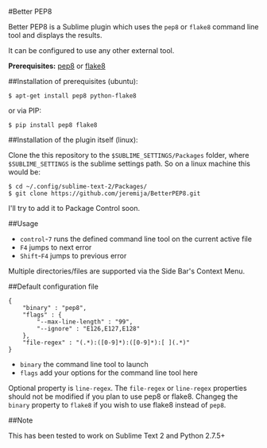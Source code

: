 #Better PEP8

Better PEP8 is a Sublime plugin which uses the `pep8` or `flake8` command line tool and displays
 the results.

It can be configured to use any other external tool.

**Prerequisites:** [pep8](https://pypi.python.org/pypi/pep8) or [flake8](https://pypi.python.org/pypi/flake8)

##Installation of prerequisites (ubuntu):

    $ apt-get install pep8 python-flake8

or via PIP:

    $ pip install pep8 flake8

##Installation of the plugin itself (linux):

Clone the this repository to the `$SUBLIME_SETTINGS/Packages` folder, where `$SUBLIME_SETTINGS` is the sublime settings path. So on a linux machine this would be:

    $ cd ~/.config/sublime-text-2/Packages/
    $ git clone https://github.com/jeremija/BetterPEP8.git

I'll try to add it to Package Control soon.

##Usage

- `control`-`7` runs the defined command line tool on the current active file
- `F4` jumps to next error
- `Shift`-`F4` jumps to previous error

Multiple directories/files are supported via the Side Bar's Context Menu.

##Default configuration file

	{
		"binary" : "pep8",
		"flags" : {
			"--max-line-length" : "99",
			"--ignore" : "E126,E127,E128"
		},
		"file-regex" : "(.*):([0-9]*):([0-9]*):[ ](.*)"
	}

 - `binary` the command line tool to launch
 - `flags` add your options for the command line tool here

Optional property is `line-regex`. The `file-regex` or `line-regex` properties should not be modified if you plan to use pep8 or flake8. Changeg the `binary` property to `flake8` if you wish to use flake8 instead of `pep8`.

##Note

This has been tested to work on Sublime Text 2 and Python 2.7.5+
